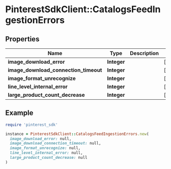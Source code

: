 # PinterestSdkClient::CatalogsFeedIngestionErrors

## Properties

| Name | Type | Description | Notes |
| ---- | ---- | ----------- | ----- |
| **image_download_error** | **Integer** |  | [optional] |
| **image_download_connection_timeout** | **Integer** |  | [optional] |
| **image_format_unrecognize** | **Integer** |  | [optional] |
| **line_level_internal_error** | **Integer** |  | [optional] |
| **large_product_count_decrease** | **Integer** |  | [optional] |

## Example

```ruby
require 'pinterest_sdk'

instance = PinterestSdkClient::CatalogsFeedIngestionErrors.new(
  image_download_error: null,
  image_download_connection_timeout: null,
  image_format_unrecognize: null,
  line_level_internal_error: null,
  large_product_count_decrease: null
)
```


